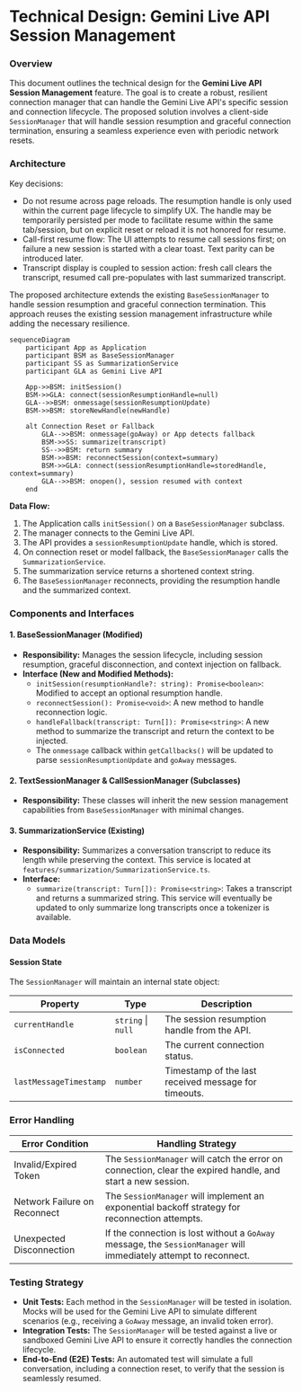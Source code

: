 # Technical Design: Gemini Live API Session Management

### Overview

This document outlines the technical design for the **Gemini Live API Session Management** feature. The goal is to create a robust, resilient connection manager that can handle the Gemini Live API's specific session and connection lifecycle. The proposed solution involves a client-side `SessionManager` that will handle session resumption and graceful connection termination, ensuring a seamless experience even with periodic network resets.

### Architecture

Key decisions:
- Do not resume across page reloads. The resumption handle is only used within the current page lifecycle to simplify UX. The handle may be temporarily persisted per mode to facilitate resume within the same tab/session, but on explicit reset or reload it is not honored for resume.
- Call-first resume flow: The UI attempts to resume call sessions first; on failure a new session is started with a clear toast. Text parity can be introduced later.
- Transcript display is coupled to session action: fresh call clears the transcript, resumed call pre-populates with last summarized transcript.


The proposed architecture extends the existing `BaseSessionManager` to handle session resumption and graceful connection termination. This approach reuses the existing session management infrastructure while adding the necessary resilience.

```mermaid
sequenceDiagram
    participant App as Application
    participant BSM as BaseSessionManager
    participant SS as SummarizationService
    participant GLA as Gemini Live API

    App->>BSM: initSession()
    BSM->>GLA: connect(sessionResumptionHandle=null)
    GLA-->>BSM: onmessage(sessionResumptionUpdate)
    BSM->>BSM: storeNewHandle(newHandle)
    
    alt Connection Reset or Fallback
        GLA-->>BSM: onmessage(goAway) or App detects fallback
        BSM->>SS: summarize(transcript)
        SS-->>BSM: return summary
        BSM->>BSM: reconnectSession(context=summary)
        BSM->>GLA: connect(sessionResumptionHandle=storedHandle, context=summary)
        GLA-->>BSM: onopen(), session resumed with context
    end
```

**Data Flow:**
1.  The Application calls `initSession()` on a `BaseSessionManager` subclass.
2.  The manager connects to the Gemini Live API.
3.  The API provides a `sessionResumptionUpdate` handle, which is stored.
4.  On connection reset or model fallback, the `BaseSessionManager` calls the `SummarizationService`.
5.  The summarization service returns a shortened context string.
6.  The `BaseSessionManager` reconnects, providing the resumption handle and the summarized context.

### Components and Interfaces

#### 1. BaseSessionManager (Modified)
*   **Responsibility:** Manages the session lifecycle, including session resumption, graceful disconnection, and context injection on fallback.
*   **Interface (New and Modified Methods):**
    *   `initSession(resumptionHandle?: string): Promise<boolean>`: Modified to accept an optional resumption handle.
    *   `reconnectSession(): Promise<void>`: A new method to handle reconnection logic.
    *   `handleFallback(transcript: Turn[]): Promise<string>`: A new method to summarize the transcript and return the context to be injected.
    *   The `onmessage` callback within `getCallbacks()` will be updated to parse `sessionResumptionUpdate` and `goAway` messages.

#### 2. TextSessionManager & CallSessionManager (Subclasses)
*   **Responsibility:** These classes will inherit the new session management capabilities from `BaseSessionManager` with minimal changes.

#### 3. SummarizationService (Existing)
*   **Responsibility:** Summarizes a conversation transcript to reduce its length while preserving the context. This service is located at `features/summarization/SummarizationService.ts`.
*   **Interface:**
    *   `summarize(transcript: Turn[]): Promise<string>`: Takes a transcript and returns a summarized string. This service will eventually be updated to only summarize long transcripts once a tokenizer is available.

### Data Models

#### Session State
The `SessionManager` will maintain an internal state object:

| Property                | Type          | Description                                         |
|-------------------------|---------------|-----------------------------------------------------|
| `currentHandle`         | `string` \| `null` | The session resumption handle from the API.         |
| `isConnected`           | `boolean`     | The current connection status.                      |
| `lastMessageTimestamp`  | `number`      | Timestamp of the last received message for timeouts. |

### Error Handling

| Error Condition              | Handling Strategy                                                                                             |
|------------------------------|---------------------------------------------------------------------------------------------------------------|
| Invalid/Expired Token        | The `SessionManager` will catch the error on connection, clear the expired handle, and start a new session.   |
| Network Failure on Reconnect | The `SessionManager` will implement an exponential backoff strategy for reconnection attempts.                |
| Unexpected Disconnection     | If the connection is lost without a `GoAway` message, the `SessionManager` will immediately attempt to reconnect. |

### Testing Strategy

*   **Unit Tests:** Each method in the `SessionManager` will be tested in isolation. Mocks will be used for the Gemini Live API to simulate different scenarios (e.g., receiving a `GoAway` message, an invalid token error).
*   **Integration Tests:** The `SessionManager` will be tested against a live or sandboxed Gemini Live API to ensure it correctly handles the connection lifecycle.
*   **End-to-End (E2E) Tests:** An automated test will simulate a full conversation, including a connection reset, to verify that the session is seamlessly resumed.